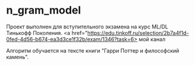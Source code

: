 # n_gram_model
Проект выполнен для вступительного экзамена на курс ML/DL Тинькофф Поколения.
<a href="https://edu.tinkoff.ru/selection/2b7a4f1d-0fed-4d56-b674-ea3d3ce1f32b/exam/1346?task=6> мой канал </a>

Алгоритм обучается на тексте книги "Гарри Поттер и философский камень".
